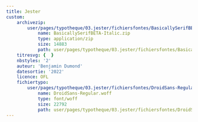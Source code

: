 ```yaml
---
title: Jester
custom:
    archivezip:
        user/pages/typotheque/03.jester/fichiersfontes/BasicallySerifBETA-Italic.zip:
            name: BasicallySerifBETA-Italic.zip
            type: application/zip
            size: 14883
            path: user/pages/typotheque/03.jester/fichiersfontes/BasicallySerifBETA-Italic.zip
    titresvg: {  }
    nbstyles: '2'
    auteur: 'Benjamin Dumond'
    datesortie: '2022'
    licence: OFL
    fichiertypo:
        user/pages/typotheque/03.jester/fichiersfontes/DroidSans-Regular.woff:
            name: DroidSans-Regular.woff
            type: font/woff
            size: 22792
            path: user/pages/typotheque/03.jester/fichiersfontes/DroidSans-Regular.woff
---
```


